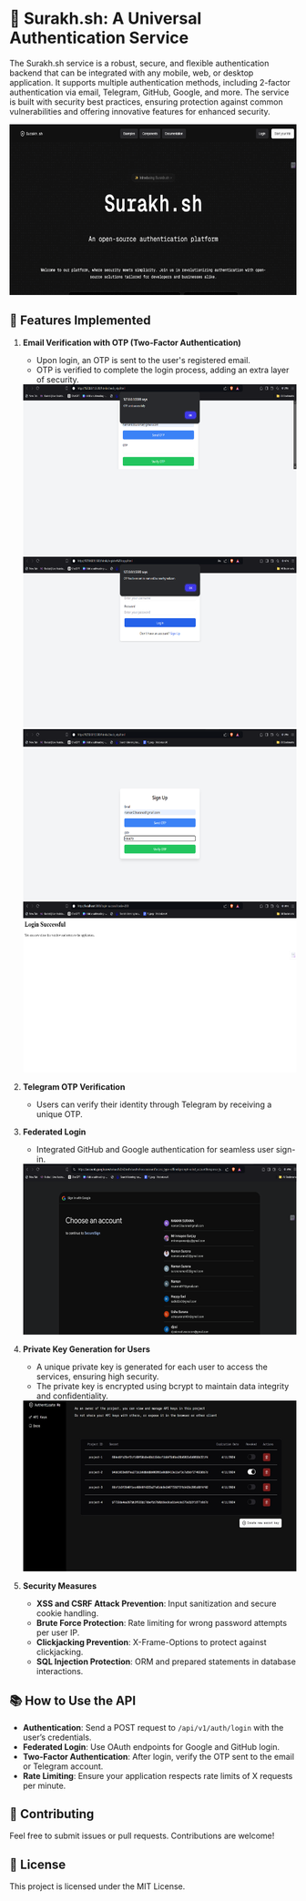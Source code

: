 # 🤝 Surakh.sh: A Universal Authentication Service

The Surakh.sh service is a robust, secure, and flexible authentication backend that can be integrated with any mobile, web, or desktop application. It supports multiple authentication methods, including 2-factor authentication via email, Telegram, GitHub, Google, and more. The service is built with security best practices, ensuring protection against common vulnerabilities and offering innovative 
features for enhanced security.

<img src="images/image.png" alt="OTP Sent - Step 1" height="300" />

## 🌟 Features Implemented

1. **Email Verification with OTP (Two-Factor Authentication)**
   - Upon login, an OTP is sent to the user's registered email.
   - OTP is verified to complete the login process, adding an extra layer of security.
  
   <img src="images/otp_sent_1.png" alt="OTP Sent - Step 1" height="300" />
   <img src="images/otp_sent_2.png" alt="OTP Sent - Step 2" height="300" />
   <img src="images/check_otp.png" alt="Check OTP" height="300" />
   <img src="images/login_success.png" alt="Login Success" height="300" />

2. **Telegram OTP Verification**
   - Users can verify their identity through Telegram by receiving a unique OTP.

3. **Federated Login**
   - Integrated GitHub and Google authentication for seamless user sign-in.

   <img src="images/google_auth.png" alt="Google Authentication" height="300" />

4. **Private Key Generation for Users**
   - A unique private key is generated for each user to access the services, ensuring high security.
   - The private key is encrypted using bcrypt to maintain data integrity and confidentiality.

   <img src="images/Secret_key.jpg" alt="Google Authentication" height="300" />

5. **Security Measures**
   - **XSS and CSRF Attack Prevention**: Input sanitization and secure cookie handling.
   - **Brute Force Protection**: Rate limiting for wrong password attempts per user IP.
   - **Clickjacking Prevention**: X-Frame-Options to protect against clickjacking.
   - **SQL Injection Protection**: ORM and prepared statements in database interactions.  

## 📚 How to Use the API

- **Authentication**: Send a POST request to `/api/v1/auth/login` with the user’s credentials.
- **Federated Login**: Use OAuth endpoints for Google and GitHub login.
- **Two-Factor Authentication**: After login, verify the OTP sent to the email or Telegram account.
- **Rate Limiting**: Ensure your application respects rate limits of X requests per minute.

## 🤝 Contributing

Feel free to submit issues or pull requests. Contributions are welcome!

## 📄 License

This project is licensed under the MIT License.
